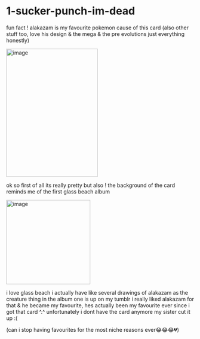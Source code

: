 # 1-sucker-punch-im-dead

fun fact !
alakazam is my favourite pokemon cause of this card
(also other stuff too, love his design & the mega & the pre evolutions just everything honestly)


<img width="245" height="342" alt="image" src="https://github.com/user-attachments/assets/08c2f776-4242-467f-a9f8-eb8d88daa700" />

ok so first of all its really pretty but also ! the background of the card reminds me of the first glass beach album

<img width="225" height="225" alt="image" src="https://github.com/user-attachments/assets/0421955b-899b-4828-b191-3a3124b3543a" />

i love glass beach
i actually have like several drawings of alakazam as the creature thing in the album one is up on my tumblr
i really liked alakazam for that & he became my favourite, hes actually been my favourite ever since i got that card ^.^
unfortunately i dont have the card anymore my sister cut it up :(

(can i stop having favourites for the most niche reasons ever😂😂😂💔)
